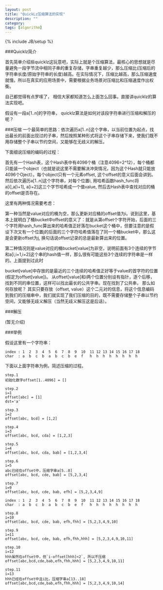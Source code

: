 ```yaml
---
layout: post
title: "QuickLz压缩算法的实现"
description: ""
category: 
tags: [algorithm]
---
```

{% include JB/setup %}

###Quicklz简介

首先简单介绍些quicklz这玩意吧，实际上就是个压缩算法，最核心的思想就是尽量避免一段字节流中相同子串的重复存储，字串重复越少，那么压缩比(压缩后的字符串长度/原始字符串的长度)越高。在实际情况下，压缩比越高，那么压缩速度就慢。所以在真实的应用场景中，需要根据业务场景对压缩比和压缩速度作出权衡。

自己都觉得有点罗嗦了， 相信大家都知道怎么上面怎么回事。直接讲quicklz的算法实现吧。 

假设有一段a[1..n]的字符串， quicklz算法是如何对该段字符串进行压缩和解压的呢？

###压缩
一个最简单的思路：依次遍历a[1..n]这个字串，以当前位置为起点，找出最长的前面出现过的子串，然后按照某种形式将这个子串存储下来，使我们既不用存储整个子串以节约空间，又能够在无歧义的解压。

下面细说压缩的编码的过程：

首先有一个Hash表，这个Hash表中有4096个桶（注意4096=2^12），每个桶都只能装一个object（也就是说这里不需要解决冲突情况，因为这个Hash就只能放4096个Oject）。每个object只有一个元素offset, 这个offset的意义后面会讲到。
然后依次遍历a[1..n]这个字符串，对每个位置i, 用哈希函数hash_func将a[i],a[i+1], a[i+2]这三个字节哈希成一个值value, 然后去Hash表中查找对应的桶的offset是否存在。

这里有两种情况需要考虑：

第一种当然是value对应的桶为空，那么更新对应桶的offset值为i。说到这里，基本上就明白了桶bucket中offset的意义了：就是从第offset个字符开始，后面的三个字符用hash_func算出来的哈希值正好落在bucket这个桶中，但要注意的是假设下次又有一个位置j的后面的三个字符哈希值落在了同一个桶bucket中，那么这是会更新offset为j, 换句话说offset记录的总是最新算出来的位置。

第二种情况则是value对应的桶bucket[value]为非空，说明前面有3个连续的字节和a[i,i+1,i+2]这个串的hash值一样，那么很有可能这些3个连续的字符串是一样的。上面提到过此时

bucket[value]中存放的是最近的三个连续的哈希值正好等于value的首字符的位置(假定为offset[value])。 从offset[value]和i两个位置分别设有指针，逐个后移，找到不同的串位置，这样可以找出最长的公共字串。现在找到了公共串， 那么如何存放呢？ 其实只要存放（offset, value）这个二元对的信息，将这个信息编码到我们的压缩串中，我们就实现了我们压缩的目的，既不需要存储整个子串以节约空间，又能够无歧义解压（当然无歧义解压这是后话）。


###解压

(暂无介绍)

###举例

假设这里有一个字符串：

    index : 1  2  3  4  5  6  7  8  9  10  11 12 13 14 15 16 17 18
    char  : a  b  c  b  a  b  c  b  e  f   h  h  h  h  h  h  h  h

下面以上面字符串为例，简述压缩的过程。

    step.1  
    初始化数字offset[1..4096] = []
            
    step.2 
    i=1  
    offset[abc] = [1]
    dst='a'

    step.3
    i=2
    offset[abc, bcd] = [1,2]
    
    step.4 
    i=3
    offset[abc, bcd, cda] = [1,2,3]

    step.5  
    i=4
    offset[abc, bcd, cda, bab] = [1,2,3,4]

    step.6
    i=5
    abc已经在offset中，压缩字串a[5..8]  
    offset[abc, bcd, cde, bab] = [5,2,3,4]

    step.7
    i=9
    offset[abc, bcd, cde, bab, efh] = [5,2,3,4,9]

    index : 1  2  3  4  5  6  7  8  9  10  11 12 13 14 15 16 17 18
    char  : a  b  c  b  a  b  c  b  e  f   h  h  h  h  h  h  h  h

    step.8
    i=10
    offset[abc, bcd, cde, bab, efh,fhh] = [5,2,3,4,9,10]

    step.9
    i=11
    offset[abc, bcd, cde, bab, efh,fhh,hhh] = [5,2,3,4,9,10,11]

    step.10
    i=12
    hhh虽然在offset中，但`i-offset[hhh]<2`, 所以不压缩
    offset[abc,bcd,cde,bab,efh,fhh,hhh] = [5,2,3,4,9,10,11]

    step.11
    i=13
    hhh已经在offset中且i比，压缩字串a[13..18]
    offset[abc,bcd,cde,bab,efh,fhh,hhh] = [5,2,3,4,9,10,14]

